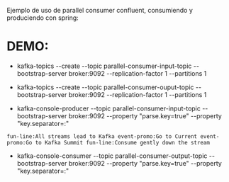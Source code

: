 Ejemplo de uso de parallel consumer confluent, consumiendo y produciendo con spring:

# DEMO:
- kafka-topics --create --topic parallel-consumer-input-topic --bootstrap-server broker:9092 --replication-factor 1 --partitions 1
- kafka-topics --create --topic parallel-consumer-ouput-topic --bootstrap-server broker:9092 --replication-factor 1 --partitions 1


- kafka-console-producer --topic parallel-consumer-input-topic --bootstrap-server broker:9092 --property "parse.key=true" --property "key.separator=:"

`fun-line:All streams lead to Kafka
event-promo:Go to Current
event-promo:Go to Kafka Summit
fun-line:Consume gently down the stream`



- kafka-console-consumer --topic parallel-consumer-output-topic --bootstrap-server broker:9092 --property "parse.key=true" --property "key.separator=:"

